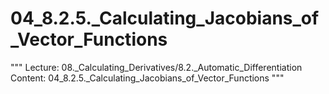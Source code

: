 # 04_8.2.5._Calculating_Jacobians_of_Vector_Functions

"""
Lecture: 08._Calculating_Derivatives/8.2._Automatic_Differentiation
Content: 04_8.2.5._Calculating_Jacobians_of_Vector_Functions
"""

